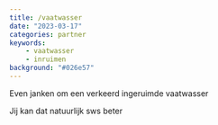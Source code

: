 ```yaml
---
title: /vaatwasser
date: "2023-03-17"
categories: partner
keywords:
    - vaatwasser
    - inruimen
background: "#026e57"
---
```


Even janken om een verkeerd ingeruimde vaatwasser

Jij kan dat natuurlijk sws beter
